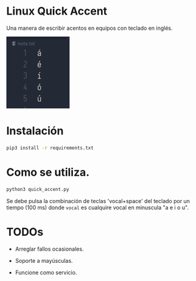 # Linux Quick Accent

Una manera de escribir acentos en equipos con teclado en inglés.

![imagen](image.png)

# Instalación

```bash
pip3 install -r requirements.txt
```

# Como se utiliza.

```bash
python3 quick_accent.py
```

Se debe pulsa la combinación de teclas 'vocal+space' del teclado por un tiempo (100 ms) donde `vocal` es cualquire vocal en minuscula "a e i o u".

# TODOs

* Arreglar fallos ocasionales.

* Soporte a mayúsculas.

* Funcione como servicio.
